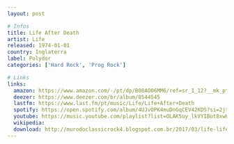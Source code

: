 ```yaml
---
layout: post

# Infos
title: Life After Death
artist: Life
released: 1974-01-01
country: Inglaterra
label: Polydor
categories: ['Hard Rock', 'Prog Rock']

# Links
links:
  amazon: https://www.amazon.com/-/pt/dp/B00AO06MM6/ref=sr_1_12?__mk_pt_BR=%C3%85M%C3%85%C5%BD%C3%95%C3%91&dchild=1&keywords=life+after+death&qid=1616597371&s=music&sr=1-12
  deezer: https://www.deezer.com/br/album/8544545
  lastfm: https://www.last.fm/pt/music/Life/Life+After+Death
  spotify: https://open.spotify.com/album/4UJvOPK4muDnGqCEV42KDS?si=2jtTR9-vSNCkVUG1pi__Lw
  youtube: https://music.youtube.com/playlist?list=OLAK5uy_lkVYIBut8xwKr4PzaHaftkDUIDGNgZnic
  wikipedia:
  download: http://murodoclassicrock4.blogspot.com.br/2017/03/life-life-after-death-1974.html
---
```

